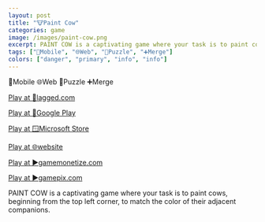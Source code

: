 ```yaml
---
layout: post
title: "🐮Paint Cow"
categories: game
image: /images/paint-cow.png
excerpt: PAINT COW is a captivating game where your task is to paint cows, beginning from the top left corner, to match the color of their adjacent companions.
tags: ["📱Mobile", "🌐Web", "🧩Puzzle", "➕Merge"]
colors: ["danger", "primary", "info", "info"]
---
```


<span class="badge badge-danger">📱Mobile</span>
<span class="badge badge-primary">🌐Web</span>
<span class="badge badge-info">🧩Puzzle</span>
<span class="badge badge-info">➕Merge</span>

<a href="https://lagged.com/play/6236/" class="btn btn-primary btn-lg">Play at 🎯lagged.com</a>

<a href="https://play.google.com/store/apps/details?id=app.netlify.paintcow.twa" class="btn btn-primary btn-lg">Play at 📱Google Play</a>

<a href="https://www.microsoft.com/en-us/p/paintcow/9mxn73v3wqmj?activetab=pivot:overviewtab" class="btn btn-primary btn-lg">Play at 🪟Microsoft Store</a>

<a href="https://paintcow.netlify.app/" class="btn btn-primary btn-lg">Play at 🌐website</a>

<a href="https://html5.gamemonetize.co/p193e8kstvtww3sme8gqsx6z7l631fyn/" class="btn btn-primary btn-lg">Play at ▶️gamemonetize.com</a>

<a href="https://www.gamepix.com/play/paint-cow" class="btn btn-primary btn-lg">Play at ▶️gamepix.com</a>

PAINT COW is a captivating game where your task is to paint cows, beginning from the top left corner, to match the color of their adjacent companions.
